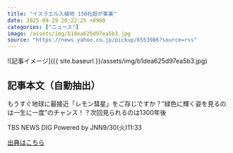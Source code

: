 ```yaml
---
title: "イスラエル入植地 150社超が事業"
date: 2025-09-29 20:22:25 +0900
categories: ["ニュース"]
image: /assets/img/b1dea625d97ea5b3.jpg
source: "https://news.yahoo.co.jp/pickup/6553986?source=rss"
---
```


![記事イメージ]({{ site.baseurl }}/assets/img/b1dea625d97ea5b3.jpg)

## 記事本文（自動抽出）
<div><div class="sc-1t7ra5j-6 hhriyT"><p class="sc-1t7ra5j-7 casbUp">もうすぐ地球に最接近「レモン彗星」をご存じですか？“緑色に輝く姿を見るのは一生に一度”のチャンス！？次回見られるのは1300年後</p><p class="sc-1t7ra5j-8 bVxZvL"><span class="sc-1t7ra5j-9 dIJJqB">TBS NEWS DIG Powered by JNN</span><time><span class="sc-1t7ra5j-10 cfHAOL">9/30(火)</span><span class="sc-1t7ra5j-10 cfHAOL">11:33</span></time></p></div></div>

[出典はこちら](https://news.yahoo.co.jp/pickup/6553986?source=rss)

